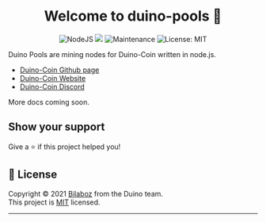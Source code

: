 <h1 align="center">Welcome to duino-pools 👋</h1>
<p align ="center">
    <img alt="NodeJS" src="https://img.shields.io/badge/node.js%20-%2343853D.svg?logo=node.js&logoColor=white"/>
    <img src="https://img.shields.io/badge/node-%3E%3D4.0.0-blue.svg" />
    <img alt="Maintenance" src="https://img.shields.io/badge/Maintained%3F-yes-green.svg" />
    <img alt="License: MIT" src="https://img.shields.io/github/license/Bilaboz/duino-stats" />
</p>

Duino Pools are mining nodes for Duino-Coin written in node.js.

  * [Duino-Coin Github page](https://github.com/revoxhere/duino-coin)
  * [Duino-Coin Website](https://duinocoin.com) 
  * [Duino-Coin Discord](https://discord.gg/k48Ht5y) 

More docs coming soon.

## Show your support

Give a ⭐️ if this project helped you!

## 📝 License

Copyright © 2021 [Bilaboz](https://github.com/Bilaboz) from the Duino team.<br />
This project is [MIT](https://github.com/Bilaboz/duino-stats/blob/main/LICENSE) licensed.

***
